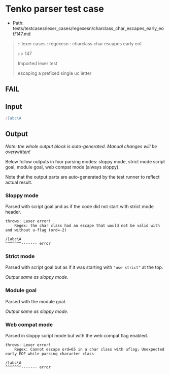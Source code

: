 # Tenko parser test case

- Path: tests/testcases/lexer_cases/regexesn/charclass_char_escapes_early_eof/147.md

> :: lexer cases : regexesn : charclass char escapes early eof
>
> ::> 147
>
> Imported lexer test
>
> escaping a prefixed single uc letter

## FAIL

## Input

`````js
/[abc\A
`````

## Output

_Note: the whole output block is auto-generated. Manual changes will be overwritten!_

Below follow outputs in four parsing modes: sloppy mode, strict mode script goal, module goal, web compat mode (always sloppy).

Note that the output parts are auto-generated by the test runner to reflect actual result.

### Sloppy mode

Parsed with script goal and as if the code did not start with strict mode header.

`````
throws: Lexer error!
    Regex: the char class had an escape that would not be valid with and without u-flag (ord=-2)

/[abc\A
^^^^^^^------- error
`````

### Strict mode

Parsed with script goal but as if it was starting with `"use strict"` at the top.

_Output same as sloppy mode._

### Module goal

Parsed with the module goal.

_Output same as sloppy mode._

### Web compat mode

Parsed in sloppy script mode but with the web compat flag enabled.

`````
throws: Lexer error!
    Regex: Cannot escape ord=65 in a char class with uflag; Unexpected early EOF while parsing character class

/[abc\A
^^^^^^^------- error
`````

